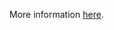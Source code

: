 More information [here](https://docs.prismacloud.io/en/enterprise-edition/policy-reference/secrets-policies/secrets-policy-index/git-secrets-14).
